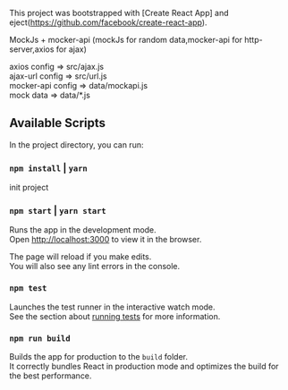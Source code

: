 This project was bootstrapped with [Create React App] and eject(https://github.com/facebook/create-react-app).

MockJs + mocker-api (mockJs for random data,mocker-api for http-server,axios for ajax)

axios config => src/ajax.js<br>
ajax-url config => src/url.js<br>
mocker-api config => data/mockapi.js<br>
mock data => data/*.js


## Available Scripts


In the project directory, you can run:

### `npm install` | `yarn`

init project

### `npm start` | `yarn start`

Runs the app in the development mode.<br>
Open [http://localhost:3000](http://localhost:3000) to view it in the browser.

The page will reload if you make edits.<br>
You will also see any lint errors in the console.

### `npm test`

Launches the test runner in the interactive watch mode.<br>
See the section about [running tests](https://facebook.github.io/create-react-app/docs/running-tests) for more information.

### `npm run build`

Builds the app for production to the `build` folder.<br>
It correctly bundles React in production mode and optimizes the build for the best performance.
